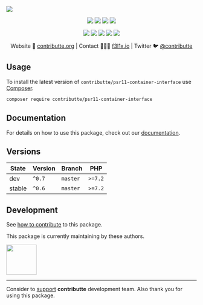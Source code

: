 ![](https://heatbadger.now.sh/github/readme/contributte/psr11-container-interface/)

<p align=center>
  <a href="https://github.com/contributte/psr11-container-interface/actions"><img src="https://badgen.net/github/checks/contributte/psr11-container-interface/master"></a>
  <a href="https://coveralls.io/r/contributte/psr11-container-interface"><img src="https://badgen.net/coveralls/c/github/contributte/psr11-container-interface"></a>
  <a href="https://packagist.org/packages/contributte/psr11-container-interface"><img src="https://badgen.net/packagist/dm/contributte/psr11-container-interface"></a>
  <a href="https://packagist.org/packages/contributte/psr11-container-interface"><img src="https://badgen.net/packagist/v/contributte/psr11-container-interface"></a>
</p>
<p align=center>
  <a href="https://packagist.org/packages/contributte/psr11-container-interface"><img src="https://badgen.net/packagist/php/contributte/psr11-container-interface"></a>
  <a href="https://github.com/contributte/psr11-container-interface"><img src="https://badgen.net/github/license/contributte/psr11-container-interface"></a>
  <a href="https://bit.ly/ctteg"><img src="https://badgen.net/badge/support/gitter/cyan"></a>
  <a href="https://bit.ly/cttfo"><img src="https://badgen.net/badge/support/forum/yellow"></a>
  <a href="https://contributte.org/partners.html"><img src="https://badgen.net/badge/sponsor/donations/F96854"></a>
</p>

<p align=center>
Website 🚀 <a href="https://contributte.org">contributte.org</a> | Contact 👨🏻‍💻 <a href="https://f3l1x.io">f3l1x.io</a> | Twitter 🐦 <a href="https://twitter.com/contributte">@contributte</a>
</p>

## Usage

To install the latest version of `contributte/psr11-container-interface` use [Composer](https://getcomposer.org).

```bash
composer require contributte/psr11-container-interface
```

## Documentation

For details on how to use this package, check out our [documentation](.docs).

## Versions

| State       | Version | Branch   | PHP     |
|-------------|---------|----------|---------|
| dev         | `^0.7`  | `master` | `>=7.2` |
| stable      | `^0.6`  | `master` | `>=7.2` |

## Development

See [how to contribute](https://contributte.org/contributing.html) to this package.

This package is currently maintaining by these authors.

<a href="https://github.com/f3l1x">
    <img width="80" height="80" src="https://avatars.githubusercontent.com/f3l1x">
</a>

-----

Consider to [support](https://contributte.org/partners.html) **contributte** development team.
Also thank you for using this package.
